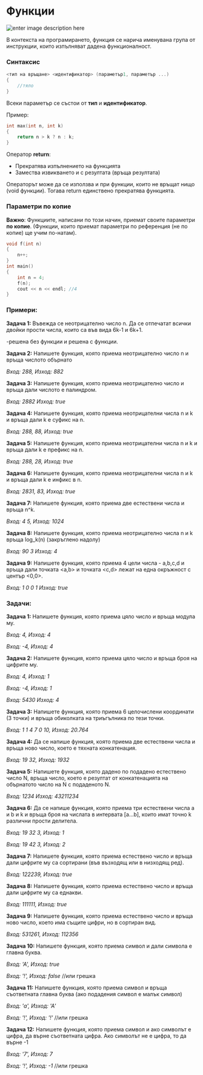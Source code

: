 # Функции

![enter image description here](https://i.ibb.co/PCGYQ71/func.png)

В контекста на програмирането, функция се нарича именувана група от инструкции, които изпълняват дадена функционалност.

### Синтаксис
```c++
<тип на връщане> <идентификатор> (параметър1, параметър ...)
{
	//тяло
}
```
Всеки параметър се състои от **тип** и **идентификатор**.

Пример: 
```c++
int max(int n, int k)
{
	return n > k ? n : k;
}
```
Оператор **return**:

 -  Прекратява изпълнението на функцията
 -  Замества извикването и с резултата (връща резултата)
 
Операторът може да се използва и при функции, които не връщат нищо (void функции). Тогава return единствено прекратява функцията.

### Параметри по копие
**Важно**: Функциите, написани по този начин, приемат своите параметри **по копие**.   (Функции, които приемат параметри по референция (не по копие) ще учим по-натам).
```c++
void f(int n)
{
	n++;
}
int main()
{
	int n = 4;
	f(n);
	cout << n << endl; //4
}
```


### Примери:

**Задача 1:** Въвежда се неотрицателно число n. Да се отпечатат всички двойки прости числа, които са във вида 6k-1 и  6k+1.

-решена без функции и решена с функции.

**Задача 2:** Напишете функция, която приема неотрицателно число n и връща числото обърнато

*Вход: 288, Изход: 882*

**Задача 3:** Напишете функция, която приема неотрицателно число и връща дали числото е палиндром.

*Вход: 2882 Изход: true*

**Задача 4:** Напишете функция, която приема неотрицателни числа n и k и връща дали k е суфикс на n.

*Вход: 288, 88, Изход: true*

**Задача 5:** Напишете функция, която приема неотрицателни числа n и k и връща дали k е префикс на n.

*Вход: 288, 28, Изход: true*

**Задача 6:** Напишете функция, която приема неотрицателни числа n и k и връща дали k е инфикс в n.

*Вход: 2831, 83, Изход: true*

**Задача 7:** Напишете функция, която приема две естествени числа и връща n^k.

*Вход: 4 5,  Изход: 1024*

**Задача 8:** Напишете функция, която приема неотрицателно числа n и k връща log_k(n) (закръглено надолу)

*Вход: 90 3  Изход: 4*

**Задача 9:** Напишете функция, която приема 4 цели числа - a,b,c,d и връща дали точката <a,b> и точката <c,d> лежат на една окръжност с център <0,0>.

*Вход: 1 0 0 1  Изход: true*


<h3>Задачи:</h3>

**Задача 1:** Напишете функция, която приема цяло число и връща модула му.

*Вход: 4, Изход: 4*

*Вход: -4, Изход: 4*

**Задача 2:** Напишете функция, която приема цяло число и връща броя на цифрите му.

*Вход: 4, Изход: 1*

*Вход: -4, Изход: 1*

*Вход: 5430 Изход: 4*

**Задача 3:** Напишете функция, която приема 6 целочислени координати (3 точки) и връща обиколката на триъгълника по тези точки.

*Вход: 1 1 4 7 0 10, Изход: 20.764*

**Задача 4:** Да се напише функция, която приема две естествени числа и връща ново число, което е тяхната конкатенация.

*Вход: 19 32, Изход: 1932*

**Задача 5:** Напишете функция, която дадено по подадено естествено число N, връща число, което е резултат от конкатенацията на обърнатото число на N с подаденото N.

*Вход: 1234  Изход: 43211234*

**Задача 6:** Да се напише функция, която приема три естествени числа a и b и k и връща броя на числата в интервата [a...b], които имат точно k различни прости делитела.

*Вход: 19 32 3, Изход: 1*

*Вход: 19 42 3, Изход: 2*

**Задача 7:** Напишете функция, която приема естествено число и връща дали цифрите му са сортирани (във възходящ или в низходящ ред).

*Вход: 122239,  Изход: true*

**Задача 8:** Напишете функция, която приема естествено число и връща дали цифрите му са еднакви.

*Вход: 111111,  Изход: true*

**Задача 9:** Напишете функция, която приема естествено число и връща ново число, което има същите цифри, но в сортиран вид.

*Вход: 531261,  Изход: 112356*

**Задача 10:** Напишете функция, която приема символ и дали символа е главна буква.

*Вход: 'А',  Изход: true*

*Вход: '!',  Изход: false* //или грешка

**Задача 11:** Напишете функция, която приема символ и връща съответната главна буква (ако подадения символ е малък символ)

*Вход: 'а',  Изход: 'А'*

*Вход: '!',  Изход: '!'* //или грешка


**Задача 12:** Напишете функция, която приема символ и ако символът е цифра, да върне съответната цифра. Ако символът не е цифра, то да върне -1

*Вход: '7',  Изход: 7*

*Вход: '!',  Изход: -1* //или грешка
